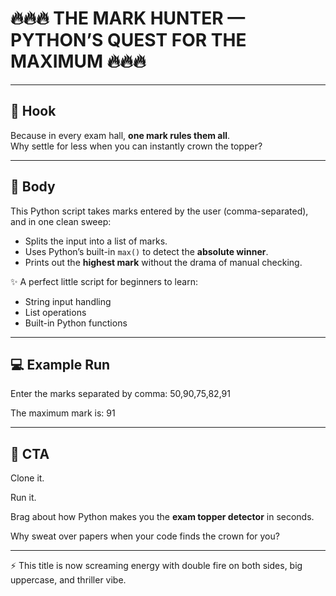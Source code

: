 # 🔥🔥🔥 THE MARK HUNTER — PYTHON’S QUEST FOR THE MAXIMUM 🔥🔥🔥  

---

## 🎯 Hook  

Because in every exam hall, **one mark rules them all**.  
Why settle for less when you can instantly crown the topper?  

---

## 📜 Body  

This Python script takes marks entered by the user (comma-separated), and in one clean sweep:  

- Splits the input into a list of marks.  
- Uses Python’s built-in `max()` to detect the **absolute winner**.  
- Prints out the **highest mark** without the drama of manual checking.  

✨ A perfect little script for beginners to learn:  
- String input handling  
- List operations  
- Built-in Python functions  

---

## 💻 Example Run  

Enter the marks separated by comma: 50,90,75,82,91

The maximum mark is: 91


---

## 🚀 CTA  

Clone it.  

Run it.  

Brag about how Python makes you the **exam topper detector** in seconds.  

Why sweat over papers when your code finds the crown for you?  

---

⚡ This title is now screaming energy with double fire on both sides, big uppercase, and thriller vibe.
